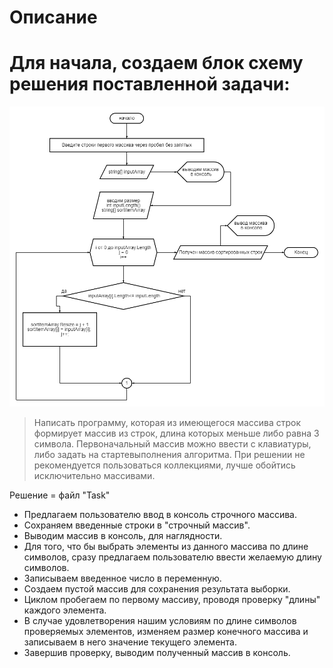 # **Описание**

# Для начала, создаем блок схему решения поставленной задачи:
![Привет Блок-Схема!](Image.png)
>Написать программу, которая из имеющегося массива строк формирует массив из строк, длина которых меньше либо равна 3 символа. Первоначальный массив можно ввести с клавиатуры, либо задать на стартевыполнения алгоритма. При решении не рекомендуется пользоваться коллекциями, лучше обойтись исключительно массивами.

Решение  = файл "Task"
* Предлагаем пользователю ввод в консоль строчного массива.
* Сохраняем введенные строки в "строчный массив".
* Выводим массив в консоль, для наглядности.
* Для того, что бы выбрать элементы из данного массива по длине символов, сразу предлагаем пользователю ввести желаемую длину символов.
* Записываем введенное число в переменную.
* Создаем пустой массив для сохранения результата выборки.
* Циклом пробегаем по первому массиву, проводя проверку "длины" каждого элемента.
* В случае удовлетворения нашим условиям по длине символов проверяемых элементов, изменяем размер конечного массива и записываем в него значение текущего элемента.
* Завершив проверку, выводим полученный массив в консоль.